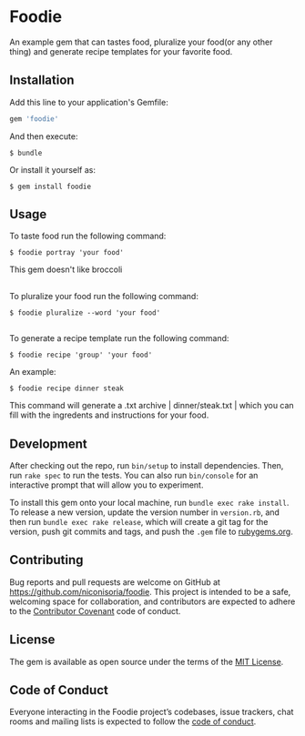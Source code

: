 # Foodie

An example gem that can tastes food, pluralize your food(or any other thing) and generate recipe templates for your favorite food.

## Installation

Add this line to your application's Gemfile:

```ruby
gem 'foodie'
```

And then execute:

    $ bundle

Or install it yourself as:

    $ gem install foodie

## Usage

To taste food run the following command:

    $ foodie portray 'your food'

This gem doesn't like broccoli

##

To pluralize your food run the following command:

    $ foodie pluralize --word 'your food'

##

To generate a recipe template run the following command:

    $ foodie recipe 'group' 'your food'

An example:

    $ foodie recipe dinner steak

This command will generate a .txt archive | dinner/steak.txt | which you can fill with the ingredents and instructions for your food.


## Development

After checking out the repo, run `bin/setup` to install dependencies. Then, run `rake spec` to run the tests. You can also run `bin/console` for an interactive prompt that will allow you to experiment.

To install this gem onto your local machine, run `bundle exec rake install`. To release a new version, update the version number in `version.rb`, and then run `bundle exec rake release`, which will create a git tag for the version, push git commits and tags, and push the `.gem` file to [rubygems.org](https://rubygems.org).

## Contributing

Bug reports and pull requests are welcome on GitHub at https://github.com/niconisoria/foodie. This project is intended to be a safe, welcoming space for collaboration, and contributors are expected to adhere to the [Contributor Covenant](http://contributor-covenant.org) code of conduct.

## License

The gem is available as open source under the terms of the [MIT License](https://opensource.org/licenses/MIT).

## Code of Conduct

Everyone interacting in the Foodie project’s codebases, issue trackers, chat rooms and mailing lists is expected to follow the [code of conduct](https://github.com/niconisoria/foodie/blob/master/CODE_OF_CONDUCT.md).
